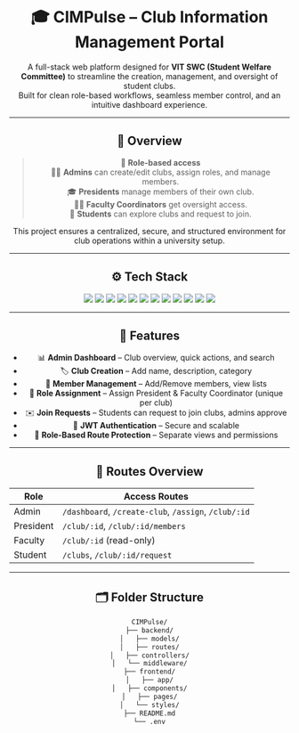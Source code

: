 <div align="center">

# 🎓 CIMPulse – Club Information Management Portal

A full-stack web platform designed for **VIT SWC (Student Welfare Committee)** to streamline the creation, management, and oversight of student clubs.  
Built for clean role-based workflows, seamless member control, and an intuitive dashboard experience.

---

## 🧠 Overview

> 🔐 **Role-based access**  
> 🧑💼 **Admins** can create/edit clubs, assign roles, and manage members.  
> 🎓 **Presidents** manage members of their own club.  
> 👨🏫 **Faculty Coordinators** get oversight access.  
> 👥 **Students** can explore clubs and request to join.

This project ensures a centralized, secure, and structured environment for club operations within a university setup.

---

## ⚙️ Tech Stack

<div align="center">

<img src="https://img.shields.io/badge/Markdown-000000?style=for-the-badge&logo=markdown&logoColor=white"/>
<img src="https://img.shields.io/badge/Javascript-F7DF1E?style=for-the-badge&logo=javascript&logoColor=black"/>
<img src="https://img.shields.io/badge/CSS3-1572B6?style=for-the-badge&logo=css3&logoColor=white"/>
<img src="https://img.shields.io/badge/Node.js-339933?style=for-the-badge&logo=nodedotjs&logoColor=white"/>
<img src="https://img.shields.io/badge/Express.js-000000?style=for-the-badge&logo=express&logoColor=white"/>
<img src="https://img.shields.io/badge/MongoDB-47A248?style=for-the-badge&logo=mongodb&logoColor=white"/>
<img src="https://img.shields.io/badge/Next.js-000000?style=for-the-badge&logo=nextdotjs&logoColor=white"/>
<img src="https://img.shields.io/badge/React-61DAFB?style=for-the-badge&logo=react&logoColor=black"/>
<img src="https://img.shields.io/badge/Git-F05032?style=for-the-badge&logo=git&logoColor=white"/>
<img src="https://img.shields.io/badge/GitHub-000000?style=for-the-badge&logo=github&logoColor=white"/>
<img src="https://img.shields.io/badge/Figma-F24E1E?style=for-the-badge&logo=figma&logoColor=white"/>
<img src="https://img.shields.io/badge/TailwindCSS-38B2AC?style=for-the-badge&logo=tailwind-css&logoColor=white"/>

</div>

---

## 🧩 Features

- 📊 **Admin Dashboard** – Club overview, quick actions, and search
- 🏷️ **Club Creation** – Add name, description, category
- 👥 **Member Management** – Add/Remove members, view lists
- 👑 **Role Assignment** – Assign President & Faculty Coordinator (unique per club)
- ✉️ **Join Requests** – Students can request to join clubs, admins approve
- 🔐 **JWT Authentication** – Secure and scalable
- 🎯 **Role-Based Route Protection** – Separate views and permissions

---

## 🔗 Routes Overview

| Role       | Access Routes                                             |
|------------|-----------------------------------------------------------|
| Admin      | `/dashboard`, `/create-club`, `/assign`, `/club/:id`     |
| President  | `/club/:id`, `/club/:id/members`                         |
| Faculty    | `/club/:id` (read-only)                                  |
| Student    | `/clubs`, `/club/:id/request`                            |

---

## 🗂️ Folder Structure

```bash
CIMPulse/
├── backend/
│   ├── models/
│   ├── routes/
│   ├── controllers/
│   └── middleware/
├── frontend/
│   ├── app/
│   ├── components/
│   ├── pages/
│   └── styles/
├── README.md
└── .env
